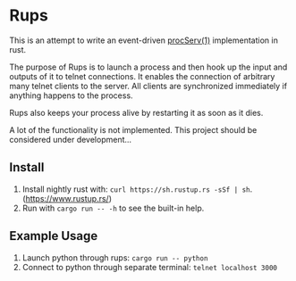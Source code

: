 # Rups

This is an attempt to write an event-driven
[procServ(1)](https://linux.die.net/man/1/procserv) implementation in rust.

The purpose of Rups is to launch a process and then hook up the input and
outputs of it to telnet connections. It enables the connection of arbitrary
many telnet clients to the server. All clients are synchronized immediately if
anything happens to the process.

Rups also keeps your process alive by restarting it as soon as it dies.

A lot of the functionality is not implemented. This project should be
considered under development...


## Install

1. Install nightly rust with: `curl https://sh.rustup.rs -sSf | sh`.
   (https://www.rustup.rs/)
2. Run with `cargo run -- -h` to see the built-in help.

## Example Usage

1. Launch python through rups: `cargo run -- python`
2. Connect to python through separate terminal: `telnet localhost 3000`
